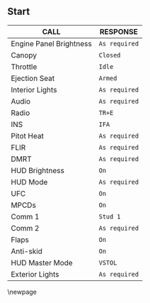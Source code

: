 ## Start

CALL | RESPONSE
---- | --------
Engine Panel Brightness | `As required`
Canopy | `Closed`
Throttle | `Idle`
Ejection Seat | `Armed`
Interior Lights | `As required`
Audio | `As required`
Radio | `TR+E`
INS | `IFA`
Pitot Heat | `As required`
FLIR | `As required`
DMRT | `As required`
HUD Brightness | `On`
HUD Mode | `As required`
UFC | `On`
MPCDs | `On`
Comm 1 | `Stud 1`
Comm 2 | `As required`
Flaps | `On`
Anti-skid | `On`
HUD Master Mode | `VSTOL`
Exterior Lights | `As required`

\newpage
